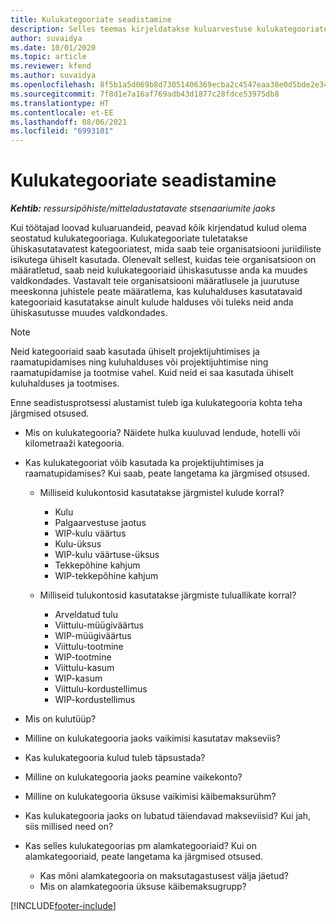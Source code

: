 ```yaml
---
title: Kulukategooriate seadistamine
description: Selles teemas kirjeldatakse kuluarvestuse kulukategooriate ja kuluaruannete ühiskasutuses olevate kategooriate seadistamist.
author: suvaidya
ms.date: 10/01/2020
ms.topic: article
ms.reviewer: kfend
ms.author: suvaidya
ms.openlocfilehash: 8f5b1a5d069b8d73051406369ecba2c4547eaa38e0d5bde2e34f52c5b7b724bd
ms.sourcegitcommit: 7f8d1e7a16af769adb43d1877c28fdce53975db8
ms.translationtype: HT
ms.contentlocale: et-EE
ms.lasthandoff: 08/06/2021
ms.locfileid: "6993101"
---
```

# <a name="set-up-expense-categories"></a>Kulukategooriate seadistamine

_**Kehtib:** ressursipõhiste/mitteladustatavate stsenaariumite jaoks_

Kui töötajad loovad kuluaruandeid, peavad kõik kirjendatud kulud olema seostatud kulukategooriaga. Kulukategooriate tuletatakse ühiskasutatavatest kategooriatest, mida saab teie organisatsiooni juriidiliste isikutega ühiselt kasutada. Olenevalt sellest, kuidas teie organisatsioon on määratletud, saab neid kulukategooriaid ühiskasutusse anda ka muudes valdkondades. Vastavalt teie organisatsiooni määratlusele ja juurutuse meeskonna juhistele peate määratlema, kas kuluhalduses kasutatavaid kategooriaid kasutatakse ainult kulude halduses või tuleks neid anda ühiskasutusse muudes valdkondades.

> [!NOTE]
> Neid kategooriaid saab kasutada ühiselt projektijuhtimises ja raamatupidamises ning kuluhalduses või projektijuhtimise ning raamatupidamise ja tootmise vahel. Kuid neid ei saa kasutada ühiselt kuluhalduses ja tootmises.

Enne seadistusprotsessi alustamist tuleb iga kulukategooria kohta teha järgmised otsused.

- Mis on kulukategooria? Näidete hulka kuuluvad lendude, hotelli või kilometraaži kategooria.
- Kas kulukategooriat võib kasutada ka projektijuhtimises ja raamatupidamises? Kui saab, peate langetama ka järgmised otsused.

    - Milliseid kulukontosid kasutatakse järgmistel kulude korral?

        - Kulu
        - Palgaarvestuse jaotus
        - WIP-kulu väärtus
        - Kulu-üksus
        - WIP-kulu väärtuse-üksus
        - Tekkepõhine kahjum
        - WIP-tekkepõhine kahjum

    - Milliseid tulukontosid kasutatakse järgmiste tuluallikate korral?

        - Arveldatud tulu
        - Viittulu-müügiväärtus
        - WIP-müügiväärtus
        - Viittulu-tootmine
        - WIP-tootmine
        - Viittulu-kasum
        - WIP-kasum
        - Viittulu-kordustellimus
        - WIP-kordustellimus

- Mis on kulutüüp?
- Milline on kulukategooria jaoks vaikimisi kasutatav makseviis?
- Kas kulukategooria kulud tuleb täpsustada?
- Milline on kulukategooria jaoks peamine vaikekonto?
- Milline on kulukategooria üksuse vaikimisi käibemaksurühm?
- Kas kulukategooria jaoks on lubatud täiendavad makseviisid? Kui jah, siis millised need on?
- Kas selles kulukategoorias pm alamkategooriaid? Kui on alamkategooriaid, peate langetama ka järgmised otsused.

    - Kas mõni alamkategooria on maksutagastusest välja jäetud?
    - Mis on alamkategooria üksuse käibemaksugrupp?


[!INCLUDE[footer-include](../includes/footer-banner.md)]